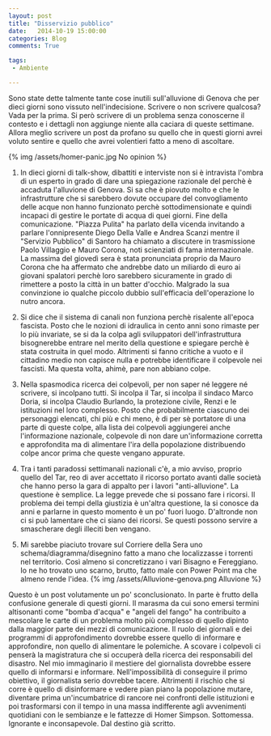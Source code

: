 ```yaml
---
layout: post
title: "Disservizio pubblico"
date:   2014-10-19 15:00:00
categories: Blog
comments: True

tags:
 - Ambiente

---
```




Sono state dette talmente tante cose inutili sull'alluvione di Genova che per dieci giorni sono vissuto nell'indecisione. Scrivere o non scrivere qualcosa?
Vada per la prima. Si però scrivere di un problema senza conoscerne il contesto e i dettagli non aggiunge niente alla caciara di queste settimane.
Allora meglio scrivere un post da profano su quello che in questi giorni avrei voluto sentire e quello che avrei volentieri fatto a meno di ascoltare.

{% img /assets/homer-panic.jpg No opinion %}

1. In dieci giorni di talk-show, dibattiti e interviste non si è intravista l'ombra di un esperto in grado di dare una spiegazione razionale del perchè è accaduta l'alluvione di Genova. Si sa che è piovuto molto e che le infrastrutture che si sarebbero dovute occupare del convogliamento delle acque non hanno funzionato perchè sottodimensionate e quindi incapaci di gestire le portate di acqua di quei giorni. Fine della comunicazione. "Piazza Pulita" ha parlato della vicenda invitando a parlare l'onnipresente Diego Della Valle e Andrea Scanzi mentre il "Servizio Pubblico" di Santoro ha chiamato a discutere in trasmissione Paolo Villaggio e Mauro Corona, noti scienziati di fama internazionale. La massima del giovedì sera è stata pronunciata proprio da Mauro Corona che ha affermato che andrebbe dato un miliardo di euro ai giovani spalatori perchè loro sarebbero sicuramente in grado di rimettere a posto la città in un batter d'occhio. Malgrado la sua convinzione io qualche piccolo dubbio sull'efficacia dell'operazione lo nutro ancora.

2. Si dice che il sistema di canali non funziona perchè risalente all'epoca fascista. Posto che le nozioni di idraulica in cento anni sono rimaste per lo più invariate,
se si da la colpa agli sviluppatori dell'infrastruttura bisognerebbe entrare nel merito della questione e spiegare perchè è stata costruita in quel modo. Altrimenti
si fanno critiche a vuoto e il cittadino medio non capisce nulla e potrebbe identificare il colpevole nei fascisti. Ma questa volta, ahimè, pare non abbiano colpe.

3. Nella spasmodica ricerca dei colpevoli, per non saper né leggere né scrivere, si incolpano tutti. Si incolpa il Tar, si incolpa il sindaco Marco Doria, si incolpa Claudio Burlando, la protezione civile, Renzi e le istituzioni nel loro complesso. Posto che probabilmente ciascuno dei personaggi elencati, chi più e chi meno, è di per sè portatore di una parte di queste colpe, alla lista dei colpevoli aggiungerei anche l'informazione nazionale, colpevole di non dare un'informazione corretta e approfondita ma di alimentare
l'ira della popolazione distribuendo colpe ancor prima che queste vengano appurate.

4. Tra i tanti paradossi settimanali nazionali c'è, a mio avviso, proprio quello del Tar, reo di aver accettato il ricorso portato avanti dalle società che hanno perso la gara di appalto per i lavori "anti-alluvione". La questione è semplice. La legge prevede che si possano fare i ricorsi. Il problema dei tempi della giustizia è un'altra questione, la si conosce da anni e parlarne in questo momento è un po' fuori luogo. D'altronde non ci si può lamentare che ci siano dei ricorsi. Se questi possono servire a smascherare degli illeciti ben vengano.

5. Mi sarebbe piaciuto trovare sul Corriere della Sera uno schema/diagramma/disegnino fatto a mano che localizzasse i torrenti nel territorio. Così almeno si concretizzano
i vari Bisagno e Fereggiano. Io ne ho trovato uno scarno, brutto, fatto male con Power Point ma che almeno rende l'idea.
{% img /assets/Alluvione-genova.png Alluvione %}

Questo è un post volutamente un po' sconclusionato. In parte è frutto della confusione generale di questi giorni. Il marasma da cui sono emersi termini altisonanti come "bomba d'acqua" e "angeli del fango" ha contribuito a mescolare le carte di un problema molto più complesso di quello dipinto dalla maggior parte dei mezzi di comunicazione. Il ruolo dei giornali e dei programmi di approfondimento dovrebbe essere quello di informare e approfondire, non quello di alimentare le polemiche. A scovare i colpevoli ci penserà la magistratura che si occuperà della ricerca dei responsabili del disastro. Nel mio immaginario il mestiere del giornalista dovrebbe essere quello di informarsi e informare. Nell'impossibilità di conseguire il primo obiettivo, il giornalista serio dovrebbe tacere. Altrimenti il rischio che si corre è quello di disinformare e vedere pian piano la popolazione mutare, diventare prima un'incumbatrice di rancore nei confronti delle istituzioni e poi trasformarsi con il tempo in una massa indifferente agli avvenimenti quotidiani con le sembianze e le fattezze di Homer Simpson. Sottomessa. Ignorante e inconsapevole. Dal destino già scritto.
